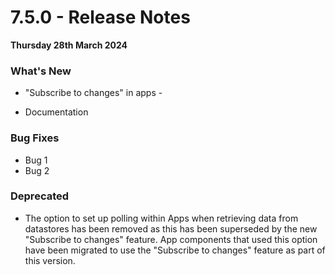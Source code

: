 # 7.5.0 - Release Notes
__Thursday 28th March 2024__

### What's New

- "Subscribe to changes" in apps - 

- Documentation

### Bug Fixes

- Bug 1
- Bug 2



### Deprecated

- The option to set up polling within Apps when retrieving data from datastores has been removed as this has been superseded by the new "Subscribe to changes" feature. App components that used this option have been migrated to use the "Subscribe to changes" feature as part of this version.
